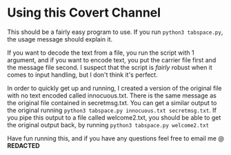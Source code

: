 # Using this Covert Channel #

This should be a fairly easy program to use. 
If you run `python3 tabspace.py`, the usage message should explain it.

If you want to decode the text from a file, you run the script with 1 argument, and if you want to encode text, you put the carrier file first and the message file second. 
I suspect that the script is *fairly* robust when it comes to input handling, but I don't think it's perfect.

In order to quickly get up and running, I created a version of the original file with no text encoded called innocuous.txt. There is the same message as the original file contained in secretmsg.txt.
You can get a similar output to the original running `python3 tabspace.py innocuous.txt secretmsg.txt`.
If you pipe this output to a file called welcome2.txt, you should be able to get the original output back, by running `python3 tabspace.py welcome2.txt`

Have fun running this, and if you have any questions feel free to email me @ **REDACTED**
